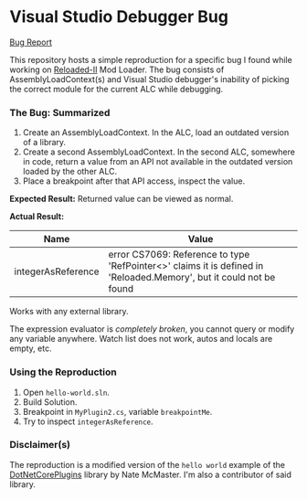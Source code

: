 # Visual Studio Debugger Bug

[Bug Report](https://developercommunity.visualstudio.com/content/problem/864954/vs2019-debugger-unable-to-select-correct-net-core.html)

This repository hosts a simple reproduction for a specific bug I found while working on [Reloaded-II](https://github.com/Reloaded-Project/Reloaded-II) Mod Loader. The bug consists of AssemblyLoadContext(s) and Visual Studio debugger's inability of picking the correct module for the current ALC while debugging.

### The Bug: Summarized

1. Create an AssemblyLoadContext. In the ALC, load an outdated version of a library.
2. Create a second AssemblyLoadContext. In the second ALC, somewhere in code, return a value from an API not available in the outdated version loaded by the other ALC.
3. Place a breakpoint after that API access, inspect the value.

**Expected Result:**
Returned value can be viewed as normal.

**Actual Result:**

 Name               | Value                                                       
 ------------------ | ------------------------------------------------------------
 integerAsReference | error CS7069: Reference to type 'RefPointer<>' claims it is defined in 'Reloaded.Memory', but it could not be found |      |

Works with any external library.

The expression evaluator is *completely broken*, you cannot query or modify any variable anywhere. Watch list does not work, autos and locals are empty, etc.

### Using the Reproduction
1. Open `hello-world.sln`.
2. Build Solution.
3. Breakpoint in `MyPlugin2.cs`, variable `breakpointMe`.
4. Try to inspect `integerAsReference`.

### Disclaimer(s)
The reproduction is a modified version of the `hello world` example of the [DotNetCorePlugins](https://github.com/natemcmaster/DotNetCorePlugins) library by Nate McMaster. I'm also a contributor of said library.
